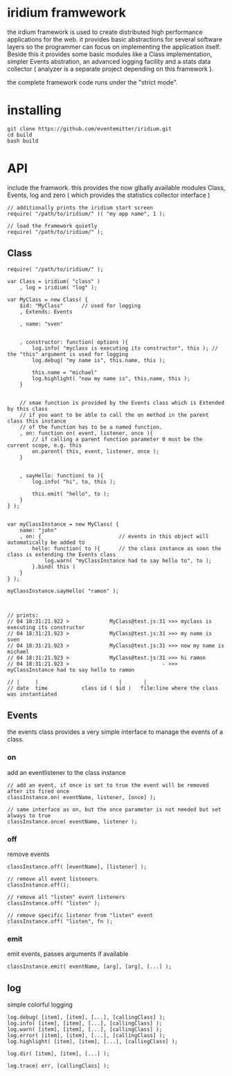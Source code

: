 # iridium framwework

the irdium framework is used to create distributed high performance applications for the web. it provides basic abstractions for several software layers so the programmer can focus on implementing the application itself. Beside this it provides some basic modules like a Class implementation, simpler Events abstration, an advanced logging facility and a stats data collector ( analyzer is a separate project depending on this framework ).

the complete framework code runs under the "strict mode".


# installing

	git clone https://github.com/eventemitter/iridium.git
	cd build
	bash build


# API

include the framwork. this provides the now glbally available modules Class, Events, log and zero ( which provides the statistics collector interface )
	
	// additionally prints the iridium start screen
    require( "/path/to/iridium/" )( "my app name", 1 );

    // load the framework quietly
    require( "/path/to/iridium/" );
 

## Class
	
	require( "/path/to/iridium/" );

	var Class = iridium( "class" )
		, log = iridium( "log" );

	var MyClass = new Class( {
		$id: "MyClass"  	// used for logging
		, Extends: Events 

		, name: "sven"


		, constructor: function( options ){
			log.info( "myclass is executing its constructor", this ); // the "this" argument is used for logging 
			log.debug( "my name is", this.name, this );

			this.name = "michael"
			log.highlight( "now my name is", this.name, this );
		}


		// smae function is provided by the Events class which is Extended by this class
		// if you want to be able to call the on method in the parent class this instance
		// of the function has to be a named function.
		, on: function on( event, listener, once ){
			// if calling a parent function parameter 0 must be the current scope, e.g. this
			on.parent( this, event, listener, once );
		}


		, sayHello: function( to ){
			log.info( "hi", to, this );

			this.emit( "hello", to );
		}
	} );


	var myClassInstance = new MyClass( { 
		name: "john"   
		, on: { 						// events in this object will automatically be added to 
			hello: function( to ){		// the class instance as soon the class is extending the Events class
				log.warn( "myClassInstance had to say hello to", to );
			}.bind( this ) 
		}
	} );

	myClassInstance.sayHello( "ramon" );



	// prints:
	// 04 18:31:21.922 >             MyClass@test.js:31 >>> myclass is executing its constructor 
	// 04 18:31:21.923 >             MyClass@test.js:31 >>> my name is sven 
	// 04 18:31:21.923 >             MyClass@test.js:31 >>> now my name is michael 
	// 04 18:31:21.923 >             MyClass@test.js:31 >>> hi ramon 
	// 04 18:31:21.923 >                              - >>> myClassInstance had to say hello to ramon 

	// |     |							|       |           
    // date  time			class id ( $id )   file:line where the class was instantiated



## Events
	
the events class provides a very simple interface to manage the events of a class.

### on

add an eventlistener to the class instance

	// add an event, if once is set to true the event will be removed after its fired once
    classInstance.on( eventName, listener, [once] );

    // same interface as on, but the once parameter is not needed but set always to true
    classInstance.once( eventName, listener );

### off

remove events
	
	classInstance.off( [eventName], [listener] );

	// remove all event listeners
	classInstance.off();

	// remove all "listen" event listeners
	classInstance.off( "listen" );

	// remove specific listener from "listen" event
	classInstance.off( "listen", fn );


### emit

emit events, passes arguments if available
	
	classInstance.emit( eventName, [arg], [arg], [...] );


## log

simple colorful logging

	
	log.debug( [item], [item], [...], [callingClass] );
	log.info( [item], [item], [...], [callingClass] );
	log.warn( [item], [item], [...], [callingClass] );
	log.error( [item], [item], [...], [callingClass] );
	log.highlight( [item], [item], [...], [callingClass] );

	log.dir( [item], [item], [...] );

	log.trace( err, [callingClass] );
